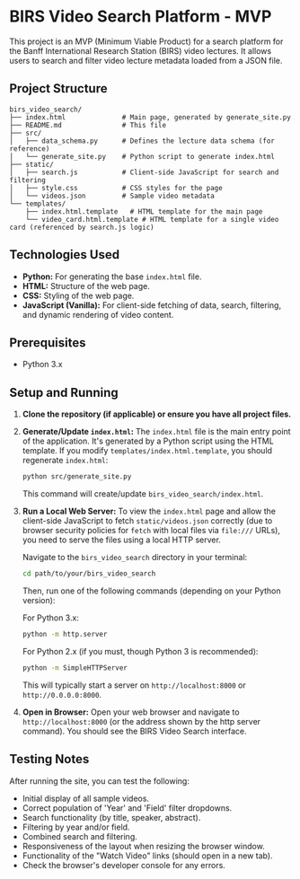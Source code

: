 # BIRS Video Search Platform - MVP

This project is an MVP (Minimum Viable Product) for a search platform for the Banff International Research Station (BIRS) video lectures. It allows users to search and filter video lecture metadata loaded from a JSON file.

## Project Structure

```
birs_video_search/
├── index.html              # Main page, generated by generate_site.py
├── README.md               # This file
├── src/
│   ├── data_schema.py      # Defines the lecture data schema (for reference)
│   └── generate_site.py    # Python script to generate index.html
├── static/
│   ├── search.js           # Client-side JavaScript for search and filtering
│   ├── style.css           # CSS styles for the page
│   └── videos.json         # Sample video metadata
└── templates/
    ├── index.html.template   # HTML template for the main page
    └── video_card.html.template # HTML template for a single video card (referenced by search.js logic)
```

## Technologies Used

*   **Python:** For generating the base `index.html` file.
*   **HTML:** Structure of the web page.
*   **CSS:** Styling of the web page.
*   **JavaScript (Vanilla):** For client-side fetching of data, search, filtering, and dynamic rendering of video content.

## Prerequisites

*   Python 3.x

## Setup and Running

1.  **Clone the repository (if applicable) or ensure you have all project files.**

2.  **Generate/Update `index.html`:**
    The `index.html` file is the main entry point of the application. It's generated by a Python script using the HTML template. If you modify `templates/index.html.template`, you should regenerate `index.html`:
    ```bash
    python src/generate_site.py
    ```
    This command will create/update `birs_video_search/index.html`.

3.  **Run a Local Web Server:**
    To view the `index.html` page and allow the client-side JavaScript to fetch `static/videos.json` correctly (due to browser security policies for `fetch` with local files via `file:///` URLs), you need to serve the files using a local HTTP server.
    
    Navigate to the `birs_video_search` directory in your terminal:
    ```bash
    cd path/to/your/birs_video_search
    ```
    Then, run one of the following commands (depending on your Python version):

    For Python 3.x:
    ```bash
    python -m http.server
    ```
    For Python 2.x (if you must, though Python 3 is recommended):
    ```bash
    python -m SimpleHTTPServer
    ```
    This will typically start a server on `http://localhost:8000` or `http://0.0.0.0:8000`.

4.  **Open in Browser:**
    Open your web browser and navigate to `http://localhost:8000` (or the address shown by the http server command). You should see the BIRS Video Search interface.

## Testing Notes

After running the site, you can test the following:
*   Initial display of all sample videos.
*   Correct population of 'Year' and 'Field' filter dropdowns.
*   Search functionality (by title, speaker, abstract).
*   Filtering by year and/or field.
*   Combined search and filtering.
*   Responsiveness of the layout when resizing the browser window.
*   Functionality of the "Watch Video" links (should open in a new tab).
*   Check the browser's developer console for any errors.
```
